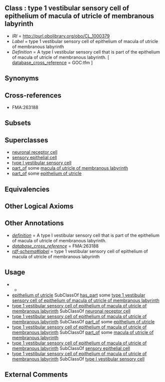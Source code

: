 
## Class : type 1 vestibular sensory cell of epithelium of macula of utricle of membranous labyrinth

 * *IRI* = http://purl.obolibrary.org/obo/CL_1000379
 * *Label* = type 1 vestibular sensory cell of epithelium of macula of utricle of membranous labyrinth
 * *Definition* = A type I vestibular sensory cell that is part of the epithelium of macula of utricle of membranous labyrinth. [ [database_cross_reference](../../ef/oboInOwl#hasDbXref.md) = GOC:tfm ]

## Synonyms


## Cross-references

 * FMA:263188

## Subsets


## Superclasses

 * [neuronal receptor cell](../../CL/06/CL_0000006.md)
 * [sensory epithelial cell](../../CL/98/CL_0000098.md)
 * [type I vestibular sensory cell](../../CL/70/CL_0002070.md)
 * [part_of](../../BFO/50/BFO_0000050.md) some [macula of utricle of membranous labyrinth](../../UBERON/14/UBERON_0002214.md)
 * [part_of](../../BFO/50/BFO_0000050.md) some [epithelium of utricle](../../UBERON/41/UBERON_0003241.md)

## Equivalencies


## Other Logical Axioms


## Other Annotations

 * *[definition](../../IAO/15/IAO_0000115.md)* = A type I vestibular sensory cell that is part of the epithelium of macula of utricle of membranous labyrinth.
 * *[database_cross_reference](../../ef/oboInOwl#hasDbXref.md)* = FMA:263188
 * *[rdf-schema#label](../../el/rdf-schema#label.md)* = type 1 vestibular sensory cell of epithelium of macula of utricle of membranous labyrinth

## Usage

 * -
 * [epithelium of utricle](../../UBERON/41/UBERON_0003241.md) SubClassOf [has_part](../../BFO/51/BFO_0000051.md) some [type 1 vestibular sensory cell of epithelium of macula of utricle of membranous labyrinth](../../CL/79/CL_1000379.md)
 * [type 1 vestibular sensory cell of epithelium of macula of utricle of membranous labyrinth](../../CL/79/CL_1000379.md) SubClassOf [neuronal receptor cell](../../CL/06/CL_0000006.md)
 * [type 1 vestibular sensory cell of epithelium of macula of utricle of membranous labyrinth](../../CL/79/CL_1000379.md) SubClassOf [part_of](../../BFO/50/BFO_0000050.md) some [epithelium of utricle](../../UBERON/41/UBERON_0003241.md)
 * [type 1 vestibular sensory cell of epithelium of macula of utricle of membranous labyrinth](../../CL/79/CL_1000379.md) SubClassOf [part_of](../../BFO/50/BFO_0000050.md) some [macula of utricle of membranous labyrinth](../../UBERON/14/UBERON_0002214.md)
 * [type 1 vestibular sensory cell of epithelium of macula of utricle of membranous labyrinth](../../CL/79/CL_1000379.md) SubClassOf [sensory epithelial cell](../../CL/98/CL_0000098.md)
 * [type 1 vestibular sensory cell of epithelium of macula of utricle of membranous labyrinth](../../CL/79/CL_1000379.md) SubClassOf [type I vestibular sensory cell](../../CL/70/CL_0002070.md)

## External Comments

